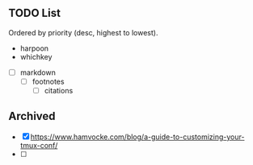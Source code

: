 
## TODO List

Ordered by priority (desc, highest to lowest).

- harpoon
- whichkey
- [ ] markdown
	- [ ] footnotes
      - [ ] citations

## Archived

- [x] https://www.hamvocke.com/blog/a-guide-to-customizing-your-tmux-conf/
- [ ] 

